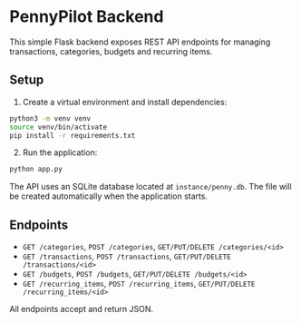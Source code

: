 # PennyPilot Backend

This simple Flask backend exposes REST API endpoints for managing
transactions, categories, budgets and recurring items.

## Setup

1. Create a virtual environment and install dependencies:

```bash
python3 -m venv venv
source venv/bin/activate
pip install -r requirements.txt
```

2. Run the application:

```bash
python app.py
```

The API uses an SQLite database located at `instance/penny.db`. The file will be
created automatically when the application starts.

## Endpoints

- `GET /categories`, `POST /categories`, `GET/PUT/DELETE /categories/<id>`
- `GET /transactions`, `POST /transactions`, `GET/PUT/DELETE /transactions/<id>`
- `GET /budgets`, `POST /budgets`, `GET/PUT/DELETE /budgets/<id>`
- `GET /recurring_items`, `POST /recurring_items`, `GET/PUT/DELETE /recurring_items/<id>`

All endpoints accept and return JSON.
